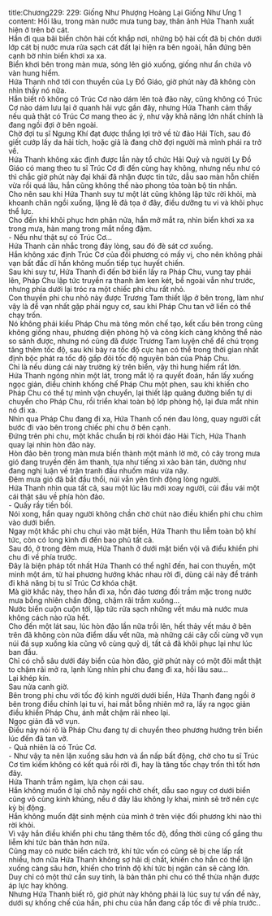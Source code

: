 title:Chương229: 229: Giống Như Phượng Hoàng Lại Giống Như Ưng 1
content:
Hồi lâu, trong màn nước mưa tung bay, thân ảnh Hứa Thanh xuất hiện ở trên bờ cát.<br>Hắn đi qua bãi biển chôn hài cốt khắp nơi, những bộ hài cốt đã bị chôn dưới lớp cát bị nước mưa rửa sạch cát đất lại hiện ra bên ngoài, hắn đứng bên cạnh bờ nhìn biển khơi xa xa.<br>Biển khơi bên trong màn mưa, sóng lên gió xuống, giống như ẩn chứa vô vàn hung hiểm.<br>Hứa Thanh nhớ tới con thuyền của Ly Đồ Giáo, giờ phút này đã không còn nhìn thấy nó nữa.<br>Hắn biết rõ không có Trúc Cơ nào dám lên toà đảo này, cũng không có Trúc Cơ nào dám lưu lại ở quanh hải vực gần đây, nhưng Hứa Thanh cảm thấy nếu quả thật có Trúc Cơ mang theo ác ý, như vậy khả năng lớn nhất chính là đang ngồi đợi ở bên ngoài.<br>Chờ đợi tu sĩ Ngưng Khí đạt được thắng lợi trở về từ đảo Hải Tích, sau đó giết cướp lấy da hải tích, hoặc giả là đang chờ đợi người mà mình phái ra trở về.<br>Hứa Thanh không xác định được lần này tổ chức Hải Quỷ và người Ly Đồ Giáo có mang theo tu sĩ Trúc Cơ đi đến cùng hay không, nhưng nếu như có thì chắc giờ phút này đại khái đã nhận được tin tức, dẫu sao màn hỗn chiến vừa rồi quá lâu, hắn cũng không thể nào phong tỏa toàn bộ tin nhắn.<br>Cho nên sau khi Hứa Thanh suy tư một lát cũng không lập tức rời khỏi, mà khoanh chân ngồi xuống, lặng lẽ đả tọa ở đây, điều dưỡng tu vi và khôi phục thể lực.<br>Cho đến khi khôi phục hơn phân nửa, hắn mở mắt ra, nhìn biển khơi xa xa trong mưa, hàn mang trong mắt nồng đậm.<br>- Nếu như thật sự có Trúc Cơ...<br>Hứa Thanh cân nhắc trong đáy lòng, sau đó đè sát cơ xuống.<br>Hắn không xác định Trúc Cơ của đối phương có mấy vị, cho nên không phải vạn bất đắc dĩ hắn không muốn tiếp tục huyết chiến.<br>Sau khi suy tư, Hứa Thanh đi đến bờ biển lấy ra Pháp Chu, vung tay phải lên, Pháp Chu lập tức truyền ra thanh âm ken két, bề ngoài vẫn như trước, nhưng phía dưới lại tróc ra một chiếc phi chu rất nhỏ.<br>Con thuyền phi chu nhỏ này được Trương Tam thiết lập ở bên trong, làm như vậy là để vạn nhất gặp phải nguy cơ, sau khi Pháp Chu tan vỡ liền có thể chạy trốn.<br>Nó không phải kiểu Pháp Chu mà tông môn chế tạo, kết cấu bên trong cũng không giống nhau, phương diện phòng hộ và công kích càng không thể nào so sánh được, nhưng nó cũng đã được Trương Tam luyện chế để chú trọng tăng thêm tốc độ, sau khi bày ra tốc độ cực hạn có thể trong thời gian nhất định bộc phát ra tốc độ gấp đôi tốc độ nguyên bản của Pháp Chu.<br>Chỉ là nếu dùng cái này trường kỳ trên biển, vậy thì hung hiểm rất lớn.<br>Hứa Thanh ngóng nhìn một lát, trong mắt lộ ra quyết đoán, hắn lấy xuống ngọc giản, điểu chỉnh khống chế Pháp Chu một phen, sau khi khiến cho Pháp Chu có thể tự mình vận chuyển, lại thiết lập quãng đường biển tự di chuyển cho Pháp Chu, rồi triển khai toàn bộ lớp phòng hộ, lại đưa mắt nhìn nó đi xa.<br>Nhìn qua Pháp Chu đang đi xa, Hứa Thanh cố nén đau lòng, quay người cất bước đi vào bên trong chiếc phi chu ở bên cạnh.<br>Đứng trên phi chu, một khắc chuẩn bị rời khỏi đảo Hải Tích, Hứa Thanh quay lại nhìn hòn đảo này.<br>Hòn đảo bên trong màn mưa biến thành một mảnh lờ mờ, cỏ cây trong mưa gió đang truyền đến âm thanh, tựa như tiếng xì xào bàn tán, dường như đang nghị luận về trận tranh đấu nhuốm máu vừa nãy.<br>Đêm mưa gió đã bắt đầu thổi, núi vẫn yên tĩnh động lòng người.<br>Hứa Thanh nhìn qua tất cả, sau một lúc lâu mới xoay người, cúi đầu vái một cái thật sâu về phía hòn đảo.<br>- Quấy rầy tiền bối.<br>Nói xong, hắn quay người không chần chờ chút nào điều khiển phi chu chìm vào dưới biển.<br>Ngay một khắc phi chu chui vào mặt biển, Hứa Thanh thu liễm toàn bộ khí tức, còn có long kình đi đến bao phủ tất cả.<br>Sau đó, ở trong đêm mưa, Hứa Thanh ở dưới mặt biển vội vã điểu khiển phi chu đi về phía trước.<br>Đây là biện pháp tốt nhất Hứa Thanh có thể nghĩ đến, hai con thuyền, một minh một ám, từ hai phương hướng khác nhau rời đi, dùng cái này để tránh đi khả năng bị tu sĩ Trúc Cơ khóa chặt.<br>Mà giờ khắc này, theo hắn đi xa, hồn đảo tương đối trầm mặc trong nước mưa bỗng nhiên chấn động, chậm rãi trầm xuống...<br>Nước biển cuộn cuộn tới, lập tức rửa sạch những vết máu mà nước mưa không cách nào rửa hết.<br>Cho đến một lát sau, lúc hòn đảo lần nữa trồi lên, hết thảy vết máu ở bên trên đã không còn nửa điểm dấu vết nữa, mà những cái cây cối cùng vỡ vụn núi đá sụp xuống kia cũng vô cùng quỷ dị, tất cả đã khôi phục lại như lúc ban đầu.<br>Chỉ có chỗ sâu dưới đáy biển của hòn đảo, giờ phút này có một đôi mắt thật to chậm rãi mở ra, lạnh lùng nhìn phi chu đang đi xa, hồi lâu sau...<br>Lại khép kín.<br>Sau nửa canh giờ.<br>Bên trong phi chu với tốc độ kinh người dưới biển, Hứa Thanh đang ngồi ở bên trong điều chỉnh lại tu vi, hai mắt bỗng nhiên mở ra, lấy ra ngọc giản điều khiển Pháp Chu, ánh mắt chậm rãi nheo lại.<br>Ngọc giản đã vỡ vụn.<br>Điều này nói rõ là Pháp Chu đang tự di chuyển theo phương hướng trên biển lúc đến đã tan vỡ.<br>- Quả nhiên là có Trúc Cơ.<br>- Như vậy ta nên lặn xuống sâu hơn và ẩn nấp bất động, chờ cho tu sĩ Trúc Cơ tìm kiếm không có kết quả rồi rời đi, hay là tăng tốc chạy trốn thì tốt hơn đây.<br>Hứa Thanh trầm ngâm, lựa chọn cái sau.<br>Hắn không muốn ở lại chỗ này ngồi chờ chết, dẫu sao nguy cơ dưới biển cũng vô cùng kinh khủng, nếu ở đây lâu không ly khai, mình sẽ trở nên cực kỳ bị động.<br>Hắn không muốn đặt sinh mệnh của mình ở trên việc đối phương khi nào thì rời khỏi.<br>Vì vậy hắn điều khiển phi chu tăng thêm tốc độ, đồng thời cũng cố gắng thu liễm khí tức bản thân hơn nữa.<br>Cũng may có nước biển cách trở, khí tức vốn có cũng sẽ bị che lấp rất nhiều, hơn nữa Hứa Thanh không sợ hãi dị chất, khiến cho hắn có thể lặn xuống càng sâu hơn, khiến cho trình độ khí tức bị ngăn cản sẽ càng lớn.<br>Duy chỉ có một thứ cần suy tính, là bản thân phi chu có thể thừa nhận được áp lực hay không.<br>Nhưng Hứa Thanh biết rõ, giờ phút này không phải là lúc suy tư vấn đề này, dưới sự khống chế của hắn, phi chu của hắn đang cấp tốc đi về phía trước..<br>